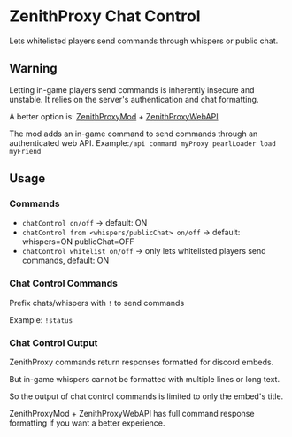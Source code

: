 # ZenithProxy Chat Control

Lets whitelisted players send commands through whispers or public chat.

## Warning

Letting in-game players send commands is inherently insecure and unstable. It relies on the server's authentication and chat formatting.

A better option is: [ZenithProxyMod](https://github.com/rfresh2/ZenithProxyMod#web-api-commands) + [ZenithProxyWebAPI](https://github.com/rfresh2/ZenithProxyWebAPI)

The mod adds an in-game command to send commands through an authenticated web API. Example:`/api command myProxy pearlLoader load myFriend`

## Usage

### Commands

* `chatControl on/off` -> default: ON
* `chatControl from <whispers/publicChat> on/off` -> default: whispers=ON publicChat=OFF
* `chatControl whitelist on/off` -> only lets whitelisted players send commands, default: ON

### Chat Control Commands

Prefix chats/whispers with `!` to send commands

Example: `!status`

### Chat Control Output

ZenithProxy commands return responses formatted for discord embeds.

But in-game whispers cannot be formatted with multiple lines or long text.

So the output of chat control commands is limited to only the embed's title.

ZenithProxyMod + ZenithProxyWebAPI has full command response formatting if you want a better experience.
